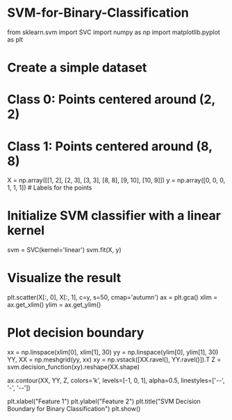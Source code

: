 # SVM-for-Binary-Classification

from sklearn.svm import SVC
import numpy as np
import matplotlib.pyplot as plt

# Create a simple dataset
# Class 0: Points centered around (2, 2)
# Class 1: Points centered around (8, 8)
X = np.array([[1, 2], [2, 3], [3, 3], [8, 8], [9, 10], [10, 9]])
y = np.array([0, 0, 0, 1, 1, 1])  # Labels for the points

# Initialize SVM classifier with a linear kernel
svm = SVC(kernel='linear')
svm.fit(X, y)

# Visualize the result
plt.scatter(X[:, 0], X[:, 1], c=y, s=50, cmap='autumn')
ax = plt.gca()
xlim = ax.get_xlim()
ylim = ax.get_ylim()

# Plot decision boundary
xx = np.linspace(xlim[0], xlim[1], 30)
yy = np.linspace(ylim[0], ylim[1], 30)
YY, XX = np.meshgrid(yy, xx)
xy = np.vstack([XX.ravel(), YY.ravel()]).T
Z = svm.decision_function(xy).reshape(XX.shape)

ax.contour(XX, YY, Z, colors='k', levels=[-1, 0, 1], alpha=0.5,
           linestyles=['--', '-', '--'])

plt.xlabel("Feature 1")
plt.ylabel("Feature 2")
plt.title("SVM Decision Boundary for Binary Classification")
plt.show()

